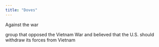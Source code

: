 ```yaml
---
title: "Doves"
---
```

Against the war

group that opposed the Vietnam War and believed that the U.S. should withdraw its forces from Vietnam

